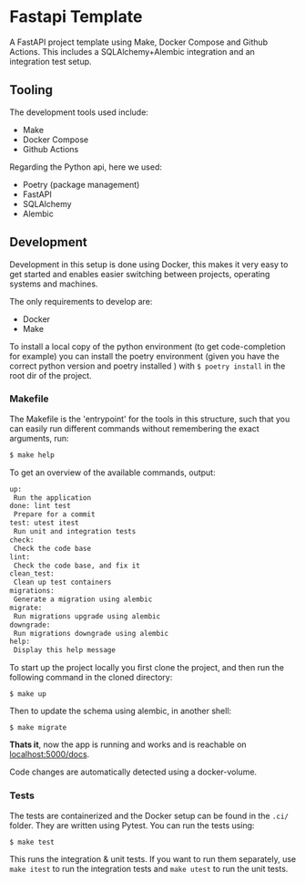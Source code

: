 # Fastapi Template

A FastAPI project template using Make, Docker Compose and Github Actions.
This includes a SQLAlchemy+Alembic integration and an integration test setup.

## Tooling

The development tools used include:
- Make
- Docker Compose
- Github Actions

Regarding the Python api, here we used:
- Poetry (package management)
- FastAPI
- SQLAlchemy
- Alembic


##  Development
Development in this setup is done using Docker, this makes it very easy to get started and enables easier switching between projects, operating systems and machines.

The only requirements to develop are:
- Docker
- Make

To install a local copy of the python environment (to get code-completion for example) you can install the poetry environment (given you have the correct python version and poetry installed
) with `$ poetry install` in the root dir of the project.

### Makefile
The Makefile is the 'entrypoint' for the tools in this structure, such that you can easily run different commands without remembering the exact arguments, run:
```sh
$ make help
```
To get an overview of the available commands, output:
```txt
up: 
 Run the application
done: lint test 
 Prepare for a commit
test: utest itest  
 Run unit and integration tests
check: 
 Check the code base
lint: 
 Check the code base, and fix it
clean_test:  
 Clean up test containers
migrations: 
 Generate a migration using alembic
migrate: 
 Run migrations upgrade using alembic
downgrade: 
 Run migrations downgrade using alembic
help: 
 Display this help message
```

To start up the project locally you first clone the project, and then run the following command in the cloned directory:
```shell
$ make up
```
Then to update the schema using alembic, in another shell:
```shell
$ make migrate
```
**Thats it**, now the app is running and works and is reachable on [localhost:5000/docs](localhost:5000/docs). 

Code changes are automatically detected using a docker-volume.

### Tests

The tests are containerized and the Docker setup can be found in the `.ci/` folder.
They are written using Pytest.
You can run the tests using:
```shell
$ make test
```
This runs the integration & unit tests. If you want to run them separately, use `make itest` to run the integration tests and `make utest` to run the unit tests.

